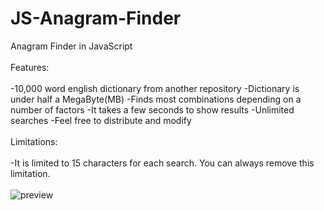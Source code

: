 # JS-Anagram-Finder
Anagram Finder in JavaScript
<br><br>
Features:
<br><br>
-10,000 word english dictionary from another repository
-Dictionary is under half a MegaByte(MB)
-Finds most combinations depending on a number of factors
-It takes a few seconds to show results
-Unlimited searches
-Feel free to distribute and modify
<br><br>
Limitations:
<br><br>
-It is limited to 15 characters for each search. You can always remove this limitation.
<br><br>
![preview](https://github.com/lexterror/JS-Anagram-Finder/assets/16135535/da9d28e9-9ce3-4ba8-b556-d28415ea941f)
<br>

